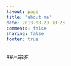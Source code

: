 ```yaml
---
layout: page
title: "about me"
date: 2013-08-29 18:23
comments: false
sharing: false
footer: true
---
```

##吕宗胜
